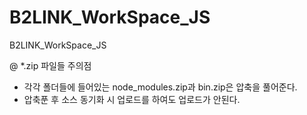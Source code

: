 # B2LINK_WorkSpace_JS
B2LINK_WorkSpace_JS

 @ *.zip 파일들 주의점
 - 각각 폴더들에 들어있는 node_modules.zip과 bin.zip은 압축을 풀어준다.
 - 압축푼 후 소스 동기화 시 업로드를 하여도 업로드가 안된다.
